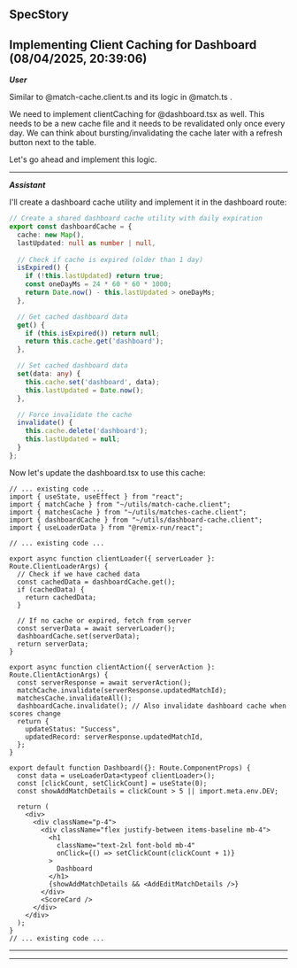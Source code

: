 ## SpecStory

## Implementing Client Caching for Dashboard (08/04/2025, 20:39:06)

_**User**_

Similar to @match-cache.client.ts  and its logic in @match.ts .

We need to implement clientCaching for @dashboard.tsx  as well. This needs to be a new cache file and it needs to be revalidated only once every day. We can think about bursting/invalidating the cache later with a refresh button next to the table. 

Let's go ahead and implement this logic. 

---

_**Assistant**_

I'll create a dashboard cache utility and implement it in the dashboard route:

```typescript:app/utils/dashboard-cache.client.ts
// Create a shared dashboard cache utility with daily expiration
export const dashboardCache = {
  cache: new Map(),
  lastUpdated: null as number | null,
  
  // Check if cache is expired (older than 1 day)
  isExpired() {
    if (!this.lastUpdated) return true;
    const oneDayMs = 24 * 60 * 60 * 1000;
    return Date.now() - this.lastUpdated > oneDayMs;
  },

  // Get cached dashboard data
  get() {
    if (this.isExpired()) return null;
    return this.cache.get('dashboard');
  },

  // Set cached dashboard data
  set(data: any) {
    this.cache.set('dashboard', data);
    this.lastUpdated = Date.now();
  },

  // Force invalidate the cache
  invalidate() {
    this.cache.delete('dashboard');
    this.lastUpdated = null;
  }
};
```

Now let's update the dashboard.tsx to use this cache:

```typescript:app/routes/dashboard.tsx
// ... existing code ...
import { useState, useEffect } from "react";
import { matchCache } from "~/utils/match-cache.client";
import { matchesCache } from "~/utils/matches-cache.client";
import { dashboardCache } from "~/utils/dashboard-cache.client";
import { useLoaderData } from "@remix-run/react";

// ... existing code ...

export async function clientLoader({ serverLoader }: Route.ClientLoaderArgs) {
  // Check if we have cached data
  const cachedData = dashboardCache.get();
  if (cachedData) {
    return cachedData;
  }
  
  // If no cache or expired, fetch from server
  const serverData = await serverLoader();
  dashboardCache.set(serverData);
  return serverData;
}

export async function clientAction({ serverAction }: Route.ClientActionArgs) {
  const serverResponse = await serverAction();
  matchCache.invalidate(serverResponse.updatedMatchId);
  matchesCache.invalidateAll();
  dashboardCache.invalidate(); // Also invalidate dashboard cache when scores change
  return {
    updateStatus: "Success",
    updatedRecord: serverResponse.updatedMatchId,
  };
}

export default function Dashboard({}: Route.ComponentProps) {
  const data = useLoaderData<typeof clientLoader>();
  const [clickCount, setClickCount] = useState(0);
  const showAddMatchDetails = clickCount > 5 || import.meta.env.DEV;
  
  return (
    <div>
      <div className="p-4">
        <div className="flex justify-between items-baseline mb-4">
          <h1
            className="text-2xl font-bold mb-4"
            onClick={() => setClickCount(clickCount + 1)}
          >
            Dashboard
          </h1>
          {showAddMatchDetails && <AddEditMatchDetails />}
        </div>
        <ScoreCard />
      </div>
    </div>
  );
}
// ... existing code ...
```

---



---

